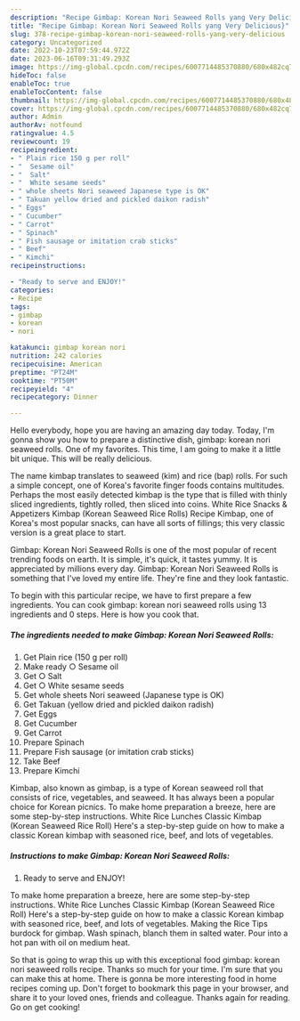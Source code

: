 ```yaml
---
description: "Recipe Gimbap: Korean Nori Seaweed Rolls yang Very Delicious}"
title: "Recipe Gimbap: Korean Nori Seaweed Rolls yang Very Delicious}"
slug: 378-recipe-gimbap-korean-nori-seaweed-rolls-yang-very-delicious
category: Uncategorized
date: 2022-10-23T07:59:44.972Z
date: 2023-06-16T09:31:49.293Z
image: https://img-global.cpcdn.com/recipes/6007714485370880/680x482cq70/gimbap-korean-nori-seaweed-rolls-recipe-main-photo.jpg
hideToc: false
enableToc: true
enableTocContent: false
thumbnail: https://img-global.cpcdn.com/recipes/6007714485370880/680x482cq70/gimbap-korean-nori-seaweed-rolls-recipe-main-photo.jpg
cover: https://img-global.cpcdn.com/recipes/6007714485370880/680x482cq70/gimbap-korean-nori-seaweed-rolls-recipe-main-photo.jpg
author: Admin
authorAv: notfound
ratingvalue: 4.5
reviewcount: 19
recipeingredient:
- " Plain rice 150 g per roll"
- "  Sesame oil"
- "  Salt"
- "  White sesame seeds"
- " whole sheets Nori seaweed Japanese type is OK"
- " Takuan yellow dried and pickled daikon radish"
- " Eggs"
- " Cucumber"
- " Carrot"
- " Spinach"
- " Fish sausage or imitation crab sticks"
- " Beef"
- " Kimchi"
recipeinstructions:

- "Ready to serve and ENJOY!"
categories:
- Recipe
tags:
- gimbap
- korean
- nori

katakunci: gimbap korean nori 
nutrition: 242 calories
recipecuisine: American
preptime: "PT24M"
cooktime: "PT50M"
recipeyield: "4"
recipecategory: Dinner

---
```



Hello everybody, hope you are having an amazing day today. Today, I'm gonna show you how to prepare a distinctive dish, gimbap: korean nori seaweed rolls. One of my favorites. This time, I am going to make it a little bit unique. This will be really delicious.

The name kimbap translates to seaweed (kim) and rice (bap) rolls. For such a simple concept, one of Korea&#39;s favorite finger foods contains multitudes. Perhaps the most easily detected kimbap is the type that is filled with thinly sliced ingredients, tightly rolled, then sliced into coins. White Rice Snacks &amp; Appetizers Kimbap (Korean Seaweed Rice Rolls) Recipe Kimbap, one of Korea&#39;s most popular snacks, can have all sorts of fillings; this very classic version is a great place to start.

Gimbap: Korean Nori Seaweed Rolls is one of the most popular of recent trending foods on earth. It is simple, it's quick, it tastes yummy. It is appreciated by millions every day. Gimbap: Korean Nori Seaweed Rolls is something that I've loved my entire life. They're fine and they look fantastic.


To begin with this particular recipe, we have to first prepare a few ingredients. You can cook gimbap: korean nori seaweed rolls using 13 ingredients and 0 steps. Here is how you cook that.

<!--inarticleads1-->

##### The ingredients needed to make Gimbap: Korean Nori Seaweed Rolls:

1. Get  Plain rice (150 g per roll)
1. Make ready  ○ Sesame oil
1. Get  ○ Salt
1. Get  ○ White sesame seeds
1. Get  whole sheets Nori seaweed (Japanese type is OK)
1. Get  Takuan (yellow dried and pickled daikon radish)
1. Get  Eggs
1. Get  Cucumber
1. Get  Carrot
1. Prepare  Spinach
1. Prepare  Fish sausage (or imitation crab sticks)
1. Take  Beef
1. Prepare  Kimchi


Kimbap, also known as gimbap, is a type of Korean seaweed roll that consists of rice, vegetables, and seaweed. It has always been a popular choice for Korean picnics. To make home preparation a breeze, here are some step-by-step instructions. White Rice Lunches Classic Kimbap (Korean Seaweed Rice Roll) Here&#39;s a step-by-step guide on how to make a classic Korean kimbap with seasoned rice, beef, and lots of vegetables. 

<!--inarticleads2-->

##### Instructions to make Gimbap: Korean Nori Seaweed Rolls:


1. Ready to serve and ENJOY!

To make home preparation a breeze, here are some step-by-step instructions. White Rice Lunches Classic Kimbap (Korean Seaweed Rice Roll) Here&#39;s a step-by-step guide on how to make a classic Korean kimbap with seasoned rice, beef, and lots of vegetables. Making the Rice Tips burdock for gimbap. Wash spinach, blanch them in salted water. Pour into a hot pan with oil on medium heat. 

So that is going to wrap this up with this exceptional food gimbap: korean nori seaweed rolls recipe. Thanks so much for your time. I'm sure that you can make this at home. There is gonna be more interesting food in home recipes coming up. Don't forget to bookmark this page in your browser, and share it to your loved ones, friends and colleague. Thanks again for reading. Go on get cooking!
